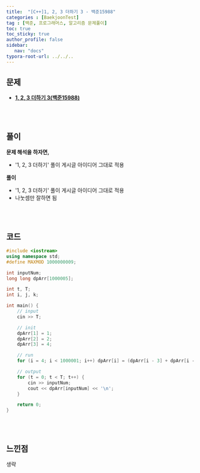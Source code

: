 ```yaml
---
title:  "[C++]1, 2, 3 더하기 3 - 백준15988"
categories : [BaekjoonTest]
tag : [백준, 프로그래머스, 알고리즘 문제풀이]
toc: true
toc_sticky: true
author_profile: false
sidebar:
   nav: "docs"
typora-root-url: ../../..
---
```




## 문제

* **[1, 2, 3 더하기 3(백준15988)](https://www.acmicpc.net/problem/15988)**

<br><br>

## 풀이

**문제 해석을 하자면,**

* '1, 2, 3 더하기' 풀이 게시글 아이디어 그대로 적용



**풀이**

- '1, 2, 3 더하기' 풀이 게시글 아이디어 그대로 적용
- 나눗셈만 잘하면 됨




<br><br>

## 코드

```c++
#include <iostream>
using namespace std;
#define MAXMOD 1000000009;

int inputNum;
long long dpArr[1000005];

int t, T;
int i, j, k;

int main() {
	// input
	cin >> T;

	// init
	dpArr[1] = 1;
	dpArr[2] = 2;
	dpArr[3] = 4;

	// run
	for (i = 4; i < 1000001; i++) dpArr[i] = (dpArr[i - 3] + dpArr[i - 2] + dpArr[i - 1])%MAXMOD;

	// output
	for (t = 0; t < T; t++) {
		cin >> inputNum;
		cout << dpArr[inputNum] << '\n';
	}

	return 0;
}
```

<br><br>

## 느낀점

생략
